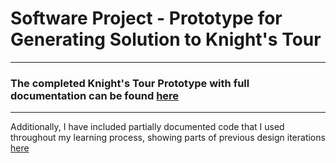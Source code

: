 # Software Project - Prototype for Generating Solution to Knight's Tour
---

### The completed Knight's Tour Prototype with full documentation can be found [here](completed-knight-tour-prototype.py)

---

Additionally, I have included partially documented code that I used throughout my learning process, showing parts of previous design iterations [here](culminated-code)
